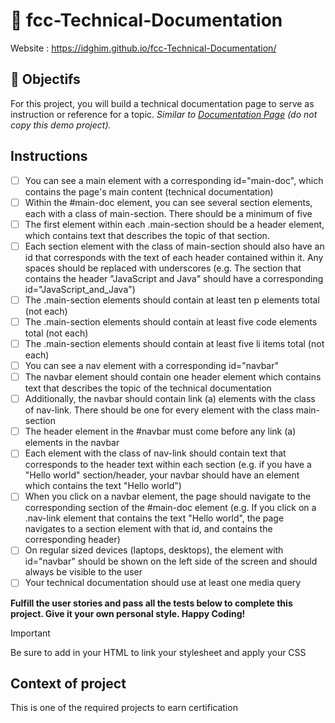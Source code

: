 # :notebook: fcc-Technical-Documentation
Website : https://idghim.github.io/fcc-Technical-Documentation/

## :pushpin: Objectifs
For this project, you will build a technical documentation page to serve as instruction or reference for a topic.
*Similar to [Documentation Page]([https://technical-documentation-page.freecodecamp.rocks]) (do not copy this demo project).*

## Instructions
   - [ ] You can see a main element with a corresponding id="main-doc", which contains the page's main content (technical documentation)
   - [ ] Within the #main-doc element, you can see several section elements, each with a class of main-section. There should be a minimum of five
   - [ ] The first element within each .main-section should be a header element, which contains text that describes the topic of that section.
   - [ ] Each section element with the class of main-section should also have an id that corresponds with the text of each header contained within it. Any spaces should be replaced with underscores (e.g. The section that contains the header "JavaScript and Java" should have a corresponding id="JavaScript_and_Java")
   - [ ] The .main-section elements should contain at least ten p elements total (not each)
   - [ ] The .main-section elements should contain at least five code elements total (not each)
   - [ ] The .main-section elements should contain at least five li items total (not each)
   - [ ] You can see a nav element with a corresponding id="navbar"
   - [ ] The navbar element should contain one header element which contains text that describes the topic of the technical documentation
   - [ ] Additionally, the navbar should contain link (a) elements with the class of nav-link. There should be one for every element with the class main-section
   - [ ] The header element in the #navbar must come before any link (a) elements in the navbar
   - [ ] Each element with the class of nav-link should contain text that corresponds to the header text within each section (e.g. if you have a "Hello world" section/header, your navbar should have an element which contains the text "Hello world")
   - [ ] When you click on a navbar element, the page should navigate to the corresponding section of the #main-doc element (e.g. If you click on a .nav-link element that contains the text "Hello world", the page navigates to a section element with that id, and contains the corresponding header)
   - [ ] On regular sized devices (laptops, desktops), the element with id="navbar" should be shown on the left side of the screen and should always be visible to the user
   - [ ] Your technical documentation should use at least one media query
         
**Fulfill the user stories and pass all the tests below to complete this project. Give it your own personal style. Happy Coding!**
>[!IMPORTANT]
>Be sure to add <link rel="stylesheet" href="styles.css"> in your HTML to link your stylesheet and apply your CSS

## Context of project 
This is one of the required projects to earn certification
